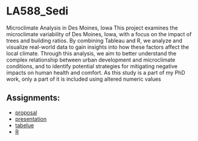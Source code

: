 
# __LA588_Sedi__
Microclimate Analysis in Des Moines, Iowa
This project examines the microclimate variability of Des Moines, Iowa, with a focus on the impact of trees and building ratios. By combining Tableau and R, we analyze and visualize real-world data to gain insights into how these factors affect the local climate. Through this analysis, we aim to better understand the complex relationship between urban development and microclimate conditions, and to identify potential strategies for mitigating negative impacts on human health and comfort. As this study is a part of my PhD work, only a part of it is included using altered numeric values

## __Assignments:__
- [proposal](/proposal.md)
- [presentation](finalproject/LA588-Sedi.pptx)
- [tabelue](finalproject/Finalproject-slideone.twb)
- [R](finalproject/studyarea.R)

